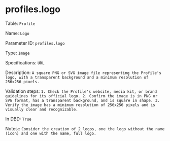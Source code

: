 # profiles.logo

Table: ```Profile```

Name: ```Logo```

Parameter ID: ```profiles.logo```

Type: ```Image```

Specifications: ```URL```

Description: ```A square PNG or SVG image file representing the Profile's logo, with a transparent background and a minimum resolution of 256x256 pixels.```

Validation steps: ```1. Check the Profile's website, media kit, or brand guidelines for its official logo.
2. Confirm the image is in PNG or SVG format, has a transparent background, and is square in shape.
3. Verify the image has a minimum resolution of 256x256 pixels and is visually clear and recognizable.```

In DBD: ```True```

Notes:: ```Consider the creation of 2 logos, one the logo without the name (icon) and one with the name, full logo. ```


